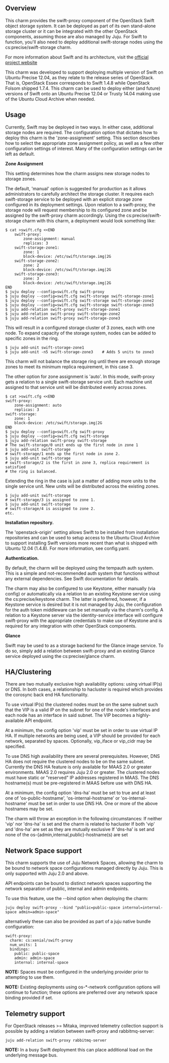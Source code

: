Overview
--------

This charm provides the swift-proxy component of the OpenStack Swift object
storage system.  It can be deployed as part of its own stand-alone storage
cluster or it can be integrated with the other OpenStack components, assuming
those are also managed by Juju.  For Swift to function, you'll also need to
deploy additional swift-storage nodes using the cs:precise/swift-storage
charm.

For more information about Swift and its architecture, visit the
[official project website](https://docs.openstack.org/developer/swift)

This charm was developed to support deploying multiple version of Swift on
Ubuntu Precise 12.04, as they relate to the release series of OpenStack.  That
is, OpenStack Essex corresponds to Swift 1.4.8 while OpenStack Folsom shipped
1.7.4.  This charm can be used to deploy either (and future) versions of Swift
onto an Ubuntu Precise 12.04 or Trusty 14.04 making use of the Ubuntu Cloud
Archive when needed.

Usage
-----

Currently, Swift may be deployed in two ways.   In either case, additional
storage nodes are required.  The configuration option that dictates
how to deploy this charm is the 'zone-assignment' setting.  This section
describes how to select the appropriate zone assignment policy, as well as
a few other configuration settings of interest.  Many of the configuration
settings can be left as default.

**Zone Assignment**

This setting determines how the charm assigns new storage nodes to storage
zones.

The default, 'manual' option is suggested for production as it allows
administrators to carefully architect the storage cluster.  It requires each
swift-storage service to be deployed with an explicit storage zone configured
in its deployment settings.  Upon relation to a swift-proxy, the storage node
will request membership to its configured zone and be assigned by the
swift-proxy charm accordingly.  Using the cs:precise/swift-storage charm with
this charm, a deployment would look something like:

    $ cat >swift.cfg <<END
        swift-proxy:
            zone-assignment: manual
            replicas: 3
        swift-storage-zone1:
            zone: 1
            block-device: /etc/swift/storage.img|2G
        swift-storage-zone2:
            zone: 2
            block-device: /etc/swift/storage.img|2G
        swift-storage-zone3:
            zone: 3
            block-device: /etc/swift/storage.img|2G
    END
    $ juju deploy --config=swift.cfg swift-proxy
    $ juju deploy --config=swift.cfg swift-storage swift-storage-zone1
    $ juju deploy --config=swift.cfg swift-storage swift-storage-zone2
    $ juju deploy --config=swift.cfg swift-storage swift-storage-zone3
    $ juju add-relation swift-proxy swift-storage-zone1
    $ juju add-relation swift-proxy swift-storage-zone2
    $ juju add-relation swift-proxy swift-storage-zone3

This will result in a configured storage cluster of 3 zones, each with one
node.  To expand capacity of the storage system, nodes can be added to specific
zones in the ring.

    $ juju add-unit swift-storage-zone1
    $ juju add-unit -n5 swift-storage-zone3    # Adds 5 units to zone3

This charm will not balance the storage ring until there are enough storage
zones to meet its minimum replica requirement, in this case 3.

The other option for zone assignment is 'auto'.  In this mode, swift-proxy
gets a relation to a single swift-storage service unit.  Each machine unit
assigned to that service unit will be distributed evenly across zones.

    $ cat >swift.cfg <<END
    swift-proxy:
        zone-assignment: auto
        replicas: 3
    swift-storage:
        zone: 1
        block-device: /etc/swift/storage.img|2G
    END
    $ juju deploy --config=swift.cfg swift-proxy
    $ juju deploy --config=swift.cfg swift-storage
    $ juju add-relation swift-proxy swift-storage
    # The swift-storage/0 unit ends up the first node in zone 1
    $ juju add-unit swift-storage
    # swift-storage/1 ends up the first node in zone 2.
    $ juju add-unit swift-storage
    # swift-storage/2 is the first in zone 3, replica requirement is satisfied
    # the ring is balanced.

Extending the ring in the case is just a matter of adding more units to the
single service unit.  New units will be distributed across the existing zones.

    $ juju add-unit swift-storage
    # swift-storage/3 is assigned to zone 1.
    $ juju add-unit swift-storage
    # swift-storage/4 is assigned to zone 2.
    etc.

**Installation repository.**

The 'openstack-origin' setting allows Swift to be installed from installation
repositories and can be used to setup access to the Ubuntu Cloud Archive
to support installing Swift versions more recent than what is shipped with
Ubuntu 12.04 (1.4.8).  For more information, see config.yaml.

**Authentication.**

By default, the charm will be deployed using the tempauth auth system.  This is
a simple and not-recommended auth system that functions without any external
dependencies.  See Swift documentation for details.

The charm may also be configured to use Keystone, either manually (via config)
or automatically via a relation to an existing Keystone service using the
cs:precise/keystone charm.  The latter is preferred, however, if a Keystone
service is desired but it is not managed by Juju, the configuration for the
auth token middleware can be set manually via the charm's config.  A relation
to a Keystone server via the identity-service interface will configure
swift-proxy with the appropriate credentials to make use of Keystone and is
required for any integration with other OpenStack components.

**Glance**

Swift may be used to as a storage backend for the Glance image service.  To do
so, simply add a relation between swift-proxy and an existing Glance service
deployed using the cs:precise/glance charm.

HA/Clustering
-------------

There are two mutually exclusive high availability options: using virtual
IP(s) or DNS. In both cases, a relationship to hacluster is required which
provides the corosync back end HA functionality.

To use virtual IP(s) the clustered nodes must be on the same subnet such that
the VIP is a valid IP on the subnet for one of the node's interfaces and each
node has an interface in said subnet. The VIP becomes a highly-available API
endpoint.

At a minimum, the config option 'vip' must be set in order to use virtual IP
HA. If multiple networks are being used, a VIP should be provided for each
network, separated by spaces. Optionally, vip_iface or vip_cidr may be
specified.

To use DNS high availability there are several prerequisites. However, DNS HA
does not require the clustered nodes to be on the same subnet.
Currently the DNS HA feature is only available for MAAS 2.0 or greater
environments. MAAS 2.0 requires Juju 2.0 or greater. The clustered nodes must
have static or "reserved" IP addresses registered in MAAS. The DNS hostname(s)
must be pre-registered in MAAS before use with DNS HA.

At a minimum, the config option 'dns-ha' must be set to true and at least one
of 'os-public-hostname', 'os-internal-hostname' or 'os-internal-hostname' must
be set in order to use DNS HA. One or more of the above hostnames may be set.

The charm will throw an exception in the following circumstances:
If neither 'vip' nor 'dns-ha' is set and the charm is related to hacluster
If both 'vip' and 'dns-ha' are set as they are mutually exclusive
If 'dns-ha' is set and none of the os-{admin,internal,public}-hostname(s) are
set

Network Space support
---------------------

This charm supports the use of Juju Network Spaces, allowing the charm to be bound to network space configurations managed directly by Juju.  This is only supported with Juju 2.0 and above.

API endpoints can be bound to distinct network spaces supporting the network separation of public, internal and admin endpoints.

To use this feature, use the --bind option when deploying the charm:

    juju deploy swift-proxy --bind "public=public-space internal=internal-space admin=admin-space"

alternatively these can also be provided as part of a juju native bundle configuration:

    swift-proxy:
      charm: cs:xenial/swift-proxy
      num_units: 1
      bindings:
        public: public-space
        admin: admin-space
        internal: internal-space

**NOTE:** Spaces must be configured in the underlying provider prior to attempting to use them.

**NOTE:** Existing deployments using os-\*-network configuration options will continue to function; these options are preferred over any network space binding provided if set.

Telemetry support
------------------

For OpenStack releases >= Mitaka, improved telemetry collection support is possible by
adding a relation between swift-proxy and rabbitmq-server:

    juju add-relation swift-proxy rabbitmq-server

**NOTE:** In a busy Swift deployment this can place additional load on the underlying
message bus.
